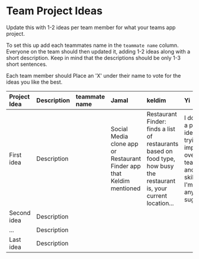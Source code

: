 # Team Project Ideas

Update this with 1-2 ideas per team member for what your teams app project.

To set this up add each teammates name in the `teammate name` column. Everyone
on the team should then updated it, adding 1-2 ideas along with a short 
description. Keep in mind that the descriptions should be only 1-3 short
sentences. 

Each team member should Place an 'X' under their name to vote for the ideas 
you like the best.

| Project Idea | Description | teammate name | Jamal | keldim | Yi | teammate name | teammate name |
| :--- | :--- | :--- | :--- | :--- | :--- | :--- | :--- |
| First idea | Description | | Social Media clone app or Restaurant Finder app that Keldim mentioned  | Restaurant Finder: finds a list of restaurants based on food type, how busy the restaurant is, your current location... | I don't have a particular idea. I'm trying to improve my overall teamwork and coding skills, and I'm open to any suggestions.| | |
| Second idea | Description | | | | | | |
| ... | Description | | | | | | |
| Last idea | Description | | | | | | |
